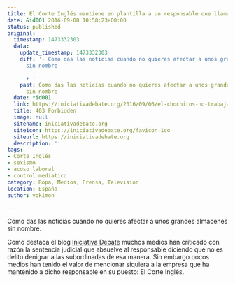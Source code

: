 ```yaml
---
title: El Corte Inglés mantiene en plantilla a un responsable que llamaba 'chochitos' a sus subordinadas
date: &id001 2016-09-08 10:58:23+00:00
status: published
original:
  timestamp: 1473332303
  data:
    update_timestamp: 1473332303
    diff: '- Como das las noticias cuando no quieres afectar a unos grandes almacenes
      sin nombre

      + '
    past: Como das las noticias cuando no quieres afectar a unos grandes almacenes
      sin nombre
  date: *id001
  link: https://iniciativadebate.org/2016/09/06/el-chochitos-no-trabaja-para-unos-grandes-almacenes-sin-nombre/
  title: 403 Forbidden
  image: null
  sitename: iniciativadebate.org
  siteicon: https://iniciativadebate.org/favicon.ico
  siteurl: https://iniciativadebate.org
  description: ''
tags:
- Corte Inglés
- sexismo
- acoso laboral
- control mediatico
category: Ropa, Medios, Prensa, Televisión
location: España
author: vokimon

---
```

Como das las noticias cuando no quieres afectar a unos grandes almacenes sin nombre.

Como destaca el blog [Iniciativa Debate](https://iniciativadebate.org/2016/09/06/el-chochitos-no-trabaja-para-unos-grandes-almacenes-sin-nombre/)
muchos medios han criticado con razón la sentencia judicial
que absuelve al responsable
diciendo que no es delito denigrar a las subordinadas de esa manera.
Sin embargo pocos medios han tenido el valor de mencionar siquiera
a la empresa que ha mantenido a dicho responsable en su puesto: El Corte Inglés.


